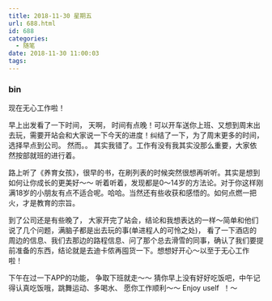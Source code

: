 ```yaml
---
title: 2018-11-30 星期五
url: 688.html
id: 688
categories:
  - 随笔
date: 2018-11-30 11:00:03
tags:
---
```


### bin

现在无心工作啦！

早上出发看了一下时间， 天啊， 时间有点晚！可以开车送你上班、又想到周末出去玩，需要开站会和大家说一下今天的进度！纠结了一下，为了周末更多的时间，选择早点到公司。 然而。。 其实我错了。工作有没有我其实没那么重要，大家依然按部就班的进行着。

路上听了《养育女孩》，很早的书，在刷列表的时候突然很想再听听。其实是想到如何让你成长的更美好～～ 听着听着，发现都是0～14岁的方法论。对于你这样刚满18岁的小朋友有点不适合呢。哈哈。当然还有些收获和感悟的。如何点燃一把火，才是教育的宗旨。

到了公司还是有些晚了， 大家开完了站会，结论和我想表达的一样～简单和他们说了几个问题，满脑子都是出去玩的事(单进程人的可怜之处)， 看了一下酒店的周边的信息、我们去那边的路程信息、问了那个总去滑雪的同事，确认了我们要提前准备的东西，结论就是去迪卡侬再囤货一下。想想好开心～以至于无心工作啦！ 

下午在过一下APP的功能， 争取下班就走～～ 猜你早上没有好好吃饭吧，中午记得认真吃饭哦，跳舞运动、多喝水、 愿你工作顺利～～ Enjoy uself  ！～